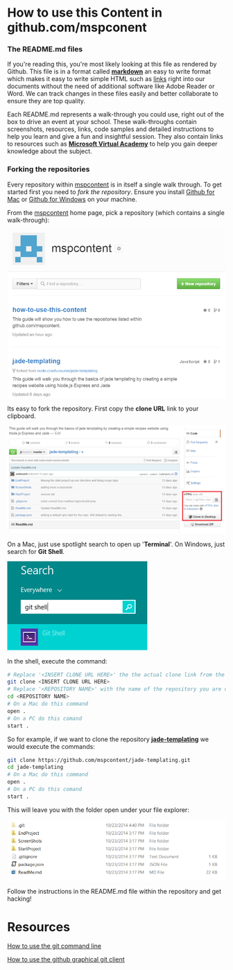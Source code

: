 How to use this Content in github.com/mspconent
=======================

### The README.md files

If you're reading this, you're most likely looking at this file as rendered by Github. This file is in a format called **[markdown](http://daringfireball.net/projects/markdown/)** an easy to write format which makes it easy to write simple HTML such as [links](http://google.com) right into our documents without the need of additional software like Adobe Reader or Word. We can track changes in these files easily and better collaborate to ensure they are top quality.

Each README.md represents a walk-through you could use, right out of the box to drive an event at your school. These walk-throughs contain screenshots, resources, links, code samples and detailed instructions to help you learn and give a fun and insightful session. They also contain links to resources such as **[Microsoft Virtual Academy](http://www.microsoftvirtualacademy.com/)** to help you gain deeper knowledge about the subject.

### Forking the repositories

Every repository within [mspcontent](http://github.com/mspcontent) is in itself a single walk through. To get started first you need to *fork the repository*. Ensure you install [Github for Mac](https://mac.github.com/) or [Github for Windows](https://mac.github.com/) on your machine.

From the [mspcontent](http://github.com/mspcontent) home page, pick a repository (which contains a single walk-through):

![](ScreenShots/ss1.png)


Its easy to fork the repository. First copy the **clone URL** link to your clipboard.

![](ScreenShots/ss2.png)

On a Mac, just use spotlight search to open up '**Terminal**'. On Windows, just search for **Git Shell**.

![](ScreenShots/ss4.png)

In the shell, execute the command:

```bash
# Replace '<INSERT CLONE URL HERE>' the the actual clone link from the repository page from the previous step
git clone <INSERT CLONE URL HERE>
# Replace '<REPOSITORY NAME>' with the name of the repository you are cloning.
cd <REPOSITORY NAME>
# On a Mac do this command
open .
# On a PC do this comand
start .
```

So for example, if we want to clone the repository **[jade-templating](http://github.com/jade-templating)** we would execute the commands:

```bash
git clone https://github.com/mspcontent/jade-templating.git
cd jade-templating
# On a Mac do this command
open .
# On a PC do this comand
start .
```

This will leave you with the folder open under your file explorer:

![](ScreenShots/ss5.png)

Follow the instructions in the README.md file within the repository and get hacking!

# Resources

[How to use the git command line](http://rogerdudler.github.io/git-guide/)

[How to use the github graphical git client](https://windows.github.com/help.html)